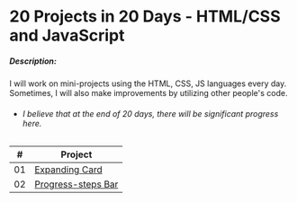 

 # 20 Projects in 20 Days - HTML/CSS and JavaScript



 ##### Description:

 I will work on mini-projects using the HTML, CSS, JS languages every day. Sometimes, I will also make improvements by utilizing other people's code.

 - ###### I believe that at the end of 20 days, there will be significant progress here.

| # | Project |
| ------ | ------ |
| 01 | [Expanding Card](https://github.com/cankerim02/20-projects-20-days/tree/master/expanding-cards "Expanding Card")|
| 02 | [Progress-steps Bar](https://github.com/cankerim02/20-projects-20-days/tree/master/progress-steps-bar "Progress-steps Bar")|

